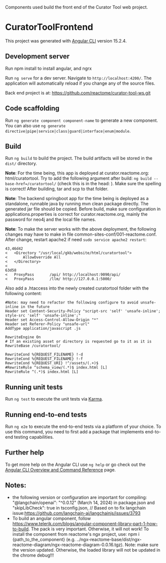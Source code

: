 Components used build the front end of the Curator Tool web project.

# CuratorToolFrontend

This project was generated with [Angular CLI](https://github.com/angular/angular-cli) version 15.2.4.

## Development server

Run npm install to install angular, and ngrx

Run `ng serve` for a dev server. Navigate to `http://localhost:4200/`. The application will automatically reload if you change any of the source files.

Back end project is at: https://github.com/reactome/curator-tool-ws.git

## Code scaffolding

Run `ng generate component component-name` to generate a new component. You can also use `ng generate directive|pipe|service|class|guard|interface|enum|module`.

## Build

Run `ng build` to build the project. The build artifacts will be stored in the `dist/` directory.

**Note**: For the time being, this app is deployed at curator.reactome.org: html/curatortool. Try to add the following argument after build: `ng build --base-href=/curatortool/` (check this is in the head: <base href="/curatortool/">). Make sure the spelling is correct! After building, tar and scp to that folder.

**Note**: The backend springboot app for the time being is deployed as a standalone, runnable java by running mvn clean package directly. The generated jar file should be copied. Before build, make sure configuration in applications.properties is correct for curator.reactome.org, mainly the password for neo4j and the local file names. 

**Note**: To make the server works with the above deployment, the following changes may have to make in file common-sites-conf/001-reactome.conf. After change, restart apache2 if need `sudo service apache2 restart`:

```
43,46d42
<   <Directory "/usr/local/gkb/website/html/curatortool">
<       AllowOverride All
<   </Directory>
< 
63d58
<   ProxyPass       /api/ http://localhost:9090/api/
<   ProxyPass       /llm/ http://127.0.0.1:5000/
```

Also add a .htaccess into the newly created curatortool folder with the following content:

```
#Note: may need to refactor the following configure to avoid unsafe-inline in the future
Header set Content-Security-Policy "script-src 'self' 'unsafe-inline'; style-src 'self' 'unsafe-inline';"
Header set Access-Control-Allow-Origin "*"
Header set Referer-Policy "unsafe-url"
AddType application/javascript .js

RewriteEngine On
# If an existing asset or directory is requested go to it as it is
RewriteBase /curatortool/

RewriteCond %{REQUEST_FILENAME} !-d
RewriteCond %{REQUEST_FILENAME} !-f
RewriteCond %{REQUEST_URI} !^/assets/(.+)$
#RewriteRule ^schema_view/(.*)$ index.html [L]
RewriteRule ^(.*)$ index.html [L]
```

## Running unit tests

Run `ng test` to execute the unit tests via [Karma](https://karma-runner.github.io).

## Running end-to-end tests

Run `ng e2e` to execute the end-to-end tests via a platform of your choice. To use this command, you need to first add a package that implements end-to-end testing capabilities.

## Further help

To get more help on the Angular CLI use `ng help` or go check out the [Angular CLI Overview and Command Reference](https://angular.io/cli) page.

## Notes:

- the following version or configuration are important for compiling: "@langchain/openai": "^0.0.12" (March 14, 2024) in package.json and "skipLibCheck": true in tsconfig.json, // Based on to fix langchain issue:https://github.com/langchain-ai/langchainjs/issues/3793
- To build an angular component, follow https://www.telerik.com/blogs/angular-component-library-part-1-how-to-build. The pack is very important. Otherwise, it will not work! To install the component from reactome's ngx project, use: npm i {path_to_the_component} (e.g. ../ngx-reactome-base/dist/ngx-reactome-diagram/ngx-reactome-diagram-0.0.16.tgz). Note: make sure the version updated. Otherwise, the loaded library will not be updated in the chrome debug!!!
